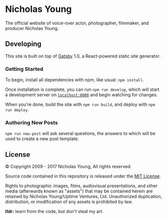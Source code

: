 # Nicholas Young

The official website of voice-over actor, photographer, filmmaker, and producer Nicholas Young.

## Developing

This site is built on top of
[Gatsby](https://github.com/gatsbyjs/gatsby/tree/1.0/) 1.0, a React-powered
static site generator.

### Getting Started

To begin, install all dependencies with npm, like usual: `npm install`.

Once installation is complete, you can run `npm run develop`, which will start a
development server on [`localhost:8000`](http://localhost:8000) and begin
watching for changes.

When you're done, build the site with `npm run build`, and deploy with `npm run
deploy`.

### Authoring New Posts

`npm run new-post` will ask several questions, the answers to which will be used
to create a new post template.

## License

&copy; Copyright 2009 - 2017 Nicholas Young, All rights reserved.

Source code contained in this repository is released under the [MIT
License](https://opensource.org/licenses/MIT).

Rights to photographic images, films, audiovisual presentations, and other media (afterwards known as "assets") that may be contained herein are retained by Nicholas Young/Uptime Ventures, Ltd. Unauthorized duplication, distribution, or modification of any assets is prohibited by law.

**tldr:** learn from the code, but don't steal my art.
